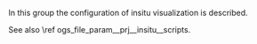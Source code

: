 In this group the configuration of insitu visualization is described.

See also \ref ogs_file_param__prj__insitu__scripts.
